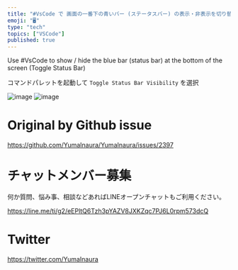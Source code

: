 ```yaml
---
title: "#VsCode で 画面の一番下の青いバー (ステータスバー) の表示・非表示を切り替える ( Toggle Status Bar )"
emoji: "🖥"
type: "tech"
topics: ["VSCode"]
published: true
---
```


Use #VsCode to show / hide the blue bar (status bar) at the bottom of the screen (Toggle Status Bar)


コマンドパレットを起動して  `Toggle Status Bar Visibility`  を選択

![image](https://user-images.githubusercontent.com/13635059/64471207-7da1ef00-d189-11e9-866d-f4036b362a0b.png)
![image](https://user-images.githubusercontent.com/13635059/64471210-7f6bb280-d189-11e9-9f98-126912725417.png)



# Original by Github issue

https://github.com/YumaInaura/YumaInaura/issues/2397








<!-- Update From Qiita API -->

# チャットメンバー募集


何か質問、悩み事、相談などあればLINEオープンチャットもご利用ください。

https://line.me/ti/g2/eEPltQ6Tzh3pYAZV8JXKZqc7PJ6L0rpm573dcQ





# Twitter


https://twitter.com/YumaInaura


<!-- Update From Qiita API -->


